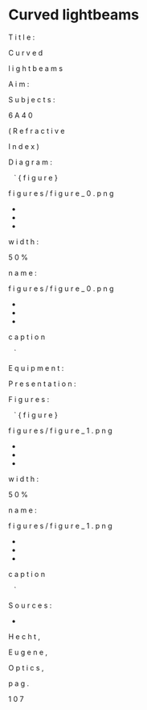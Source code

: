 # Curved lightbeams 
 
 
T
i
t
l
e
:
 
C
u
r
v
e
d
 
l
i
g
h
t
b
e
a
m
s
 
 
A
i
m
:
 
 
S
u
b
j
e
c
t
s
:
 
6
A
4
0
 
(
R
e
f
r
a
c
t
i
v
e
 
I
n
d
e
x
)
 
D
i
a
g
r
a
m
:
 
 
 


`
`
`
{
f
i
g
u
r
e
}
 
f
i
g
u
r
e
s
/
f
i
g
u
r
e
_
0
.
p
n
g
 
 


-
-
-
 
 


w
i
d
t
h
:
 
5
0
%
 
 


n
a
m
e
:
 
f
i
g
u
r
e
s
/
f
i
g
u
r
e
_
0
.
p
n
g
 
 


-
-
-
 
 


c
a
p
t
i
o
n
 
 


`
`
`
 


 
 
 
 
E
q
u
i
p
m
e
n
t
:
 
 
 
 
P
r
e
s
e
n
t
a
t
i
o
n
:
 
 
F
i
g
u
r
e
s
:
 
 
 
 


`
`
`
{
f
i
g
u
r
e
}
 
f
i
g
u
r
e
s
/
f
i
g
u
r
e
_
1
.
p
n
g
 
 


-
-
-
 
 


w
i
d
t
h
:
 
5
0
%
 
 


n
a
m
e
:
 
f
i
g
u
r
e
s
/
f
i
g
u
r
e
_
1
.
p
n
g
 
 


-
-
-
 
 


c
a
p
t
i
o
n
 
 


`
`
`
 


 
S
o
u
r
c
e
s
:
 

 * 
 
H
e
c
h
t
,
 
E
u
g
e
n
e
,
 
O
p
t
i
c
s
,
 
p
a
g
.
 
1
0
7

 
 

